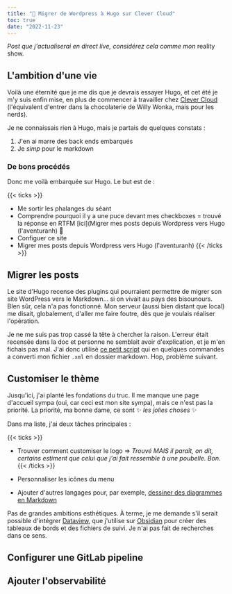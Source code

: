 ```yaml
---
title: "📌 Migrer de Wordpress à Hugo sur Clever Cloud"
toc: true
date: "2022-11-23"
---
```


_Post que j'actualiserai en direct live, considérez cela comme mon_ reality show.

## L'ambition d'une vie

Voilà une éternité que je me dis que je devrais essayer Hugo, et cet été je m'y suis enfin mise, en plus de commencer à travailler chez [Clever Cloud](https://clever-cloud.com) (l'équivalent d'entrer dans la chocolaterie de Willy Wonka, mais pour les nerds). 

Je ne connaissais rien à Hugo, mais je partais de quelques constats :

1. J'en ai marre des back ends embarqués
2. Je _simp_ pour le markdown

### De bons procédés

Donc me voilà embarquée sur Hugo. Le but est de :

{{< ticks >}}

* Me sortir les phalanges du séant
* Comprendre pourquoi il y a une puce devant mes checkboxes = trouvé la réponse en RTFM [ici](Migrer mes posts depuis Wordpress vers Hugo (l'aventuranh) 🥲
* Configuer ce site
* Migrer mes posts depuis Wordpress vers Hugo (l'aventuranh)
{{< /ticks >}}

## Migrer les posts

Le site d'Hugo recense des plugins qui pourraient permettre de migrer son site WordPress vers le Markdown... si on vivait au pays des bisounours. BIen sûr, cela n'a pas fonctionné. Mon serveur (aussi bien distant que local) me disait, globalement, d'aller me faire foutre, dès que je voulais réaliser l'opération.

Je ne me suis pas trop cassé la tête à chercher la raison. L'erreur était recensée dans la doc et personne ne semblait avoir d'explication, et je m'en fichais pas mal. J'ai donc utilisé [ce petit script](https://github.com/lonekorean/wordpress-export-to-markdown) qui en quelques commandes a converti mon fichier `.xml` en dossier markdown. Hop, problème suivant.

## Customiser le thème

Jusqu'ici, j'ai planté les fondations du truc. Il me manque une page d'accueil sympa (oui, car ceci est mon site sympa), mais ce n'est pas la priorité. La priorité, ma bonne dame, ce sont ✨ _les jolies choses_ ✨

Dans ma liste, j'ai deux tâches principales :

{{< ticks >}}

* Trouver comment customiser le logo => _Trouvé MAIS il paraît, on dit, certains estiment que celui que j'ai fait ressemble à une poubelle. Bon._
{{< /ticks >}}

* Personnaliser les icônes du menu
* Ajouter d'autres langages pour, par exemple, [dessiner des diagrammes en Markdown](https://support.typora.io/Draw-Diagrams-With-Markdown/)

Pas de grandes ambitions esthétiques. À terme, je me demande s'il serait possible d'intégrer [Dataview](https://blacksmithgu.github.io/obsidian-dataview/), que j'utilise sur [Obsidian](https://obsidian.md) pour créer des tableaux de bords et des fichiers de suivi. Je n'ai pas fait de recherches dans ce sens.

## Configurer une GitLab pipeline

## Ajouter l'observabilité
